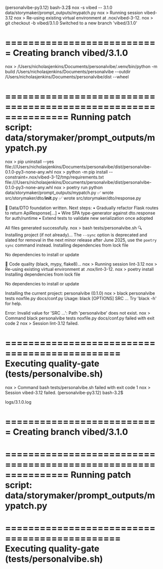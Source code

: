(personalvibe-py3.12) bash-3.2$ nox -s vibed -- 3.1.0 data/storymaker/prompt_outputs/mypatch.py
nox > Running session vibed-3.12
nox > Re-using existing virtual environment at .nox/vibed-3-12.
nox > git checkout -b vibed/3.1.0
Switched to a new branch 'vibed/3.1.0'

===========================
Creating branch vibed/3.1.0
===========================

nox > /Users/nicholasjenkins/Documents/personalvibe/.venv/bin/python -m build /Users/nicholasjenkins/Documents/personalvibe --outdir /Users/nicholasjenkins/Documents/personalvibe/dist --wheel

===============================================================
Running patch script: data/storymaker/prompt_outputs/mypatch.py
===============================================================

nox > pip uninstall --yes file:///Users/nicholasjenkins/Documents/personalvibe/dist/personalvibe-0.1.0-py3-none-any.whl
nox > python -m pip install --constraint=.nox/vibed-3-12/tmp/requirements.txt file:///Users/nicholasjenkins/Documents/personalvibe/dist/personalvibe-0.1.0-py3-none-any.whl
nox > poetry run python data/storymaker/prompt_outputs/mypatch.py
✅ wrote src/storymaker/dto/__init__.py
✅ wrote src/storymaker/dto/response.py

🎉 Data/DTO foundation written.  Next steps:
• Gradually refactor Flask routes to return ApiResponse[...]
• Wire SPA type-generator against dto.response for auth/runtime
• Extend tests to validate new serialization once adopted

All files generated successfully.
nox > bash tests/personalvibe.sh
🔍  Installing project (if not already)…
The `--sync` option is deprecated and slated for removal in the next minor release after June 2025, use the `poetry sync` command instead.
Installing dependencies from lock file

No dependencies to install or update

🧹  Code quality (black, mypy, flake8)…
nox > Running session lint-3.12
nox > Re-using existing virtual environment at .nox/lint-3-12.
nox > poetry install
Installing dependencies from lock file

No dependencies to install or update

Installing the current project: personalvibe (0.1.0)
nox > black personalvibe tests noxfile.py docs/conf.py
Usage: black [OPTIONS] SRC ...
Try 'black -h' for help.

Error: Invalid value for 'SRC ...': Path 'personalvibe' does not exist.
nox > Command black personalvibe tests noxfile.py docs/conf.py failed with exit code 2
nox > Session lint-3.12 failed.

==============================================
Executing quality-gate (tests/personalvibe.sh)
==============================================

nox > Command bash tests/personalvibe.sh failed with exit code 1
nox > Session vibed-3.12 failed.
(personalvibe-py3.12) bash-3.2$


logs/3.1.0.log


===========================
Creating branch vibed/3.1.0
===========================


===============================================================
Running patch script: data/storymaker/prompt_outputs/mypatch.py
===============================================================


==============================================
Executing quality-gate (tests/personalvibe.sh)
==============================================
